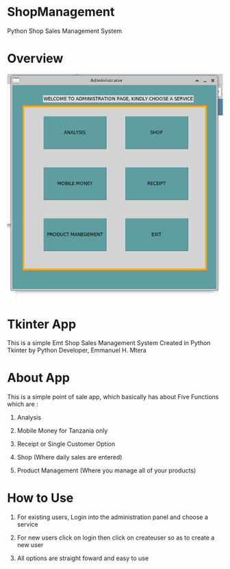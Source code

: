 # ShopManagement
Python Shop Sales Management System

# Overview
![Shop Management](final.png)

# Tkinter App
This is a simple Emt Shop Sales Management System Created in Python Tkinter by Python Developer, Emmanuel H. Mtera

# About App
This is a simple point of sale app, which basically has about Five Functions which are :

1.	Analysis

2.	Mobile Money for Tanzania only

3.	Receipt or Single Customer Option

4.	Shop (Where daily sales are entered)

5.	Product Management (Where you manage all of your products)

# How to Use

1.	For existing users, Login into the administration panel and choose a service

2.	For new users click on login then click on createuser so as to create a new user

3. All options are straight foward and easy to use





